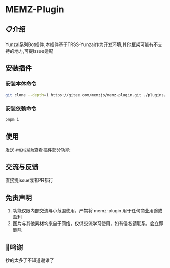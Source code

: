 # MEMZ-Plugin

## 📋介绍

Yunzai系列Bot插件,本插件基于TRSS-Yunzai作为开发环境,其他框架可能有不支持的地方,可提issue适配

## 安装插件

### 安装本体命令

```bash
git clone --depth=1 https://gitee.com/memzjs/memz-plugin.git ./plugins/memz-plugin/
```

### 安装依赖命令

```bash
pnpm i
```

## 使用

发送 `#MEMZ帮助`查看插件部分功能

## 交流与反馈

直接提issue或者PR都行

## 免责声明

1. 功能仅限内部交流与小范围使用，严禁将 memz-plugin 用于任何商业用途或盈利
2. 图片与其他素材均来自于网络，仅供交流学习使用，如有侵权请联系，会立即删除

## 🙏鸣谢

抄的太多了不知道谢谁了
